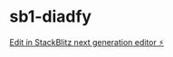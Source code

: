 # sb1-diadfy

[Edit in StackBlitz next generation editor ⚡️](https://stackblitz.com/~/github.com/dialloxavi06/sb1-diadfy)
